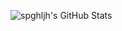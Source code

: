 ![spghljh's GitHub Stats](https://github-readme-stats.vercel.app/api?username=spghljh&show_icons=true&theme=radical)
